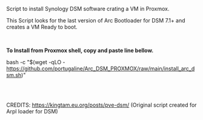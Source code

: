 Script to install Synology DSM software crating a VM in Proxmox.

This Script looks for the last version of Arc Bootloader for DSM 7.1+ and creates a VM Ready to boot.

<br>

**To Install from Proxmox shell, copy and paste line bellow.**

bash -c "$(wget -qLO - https://github.com/portugaline/Arc_DSM_PROXMOX/raw/main/install_arc_dsm.sh)"
                      
</br></br>

CREDITS: https://kingtam.eu.org/posts/pve-dsm/  (Original script created for Arpl loader for DSM)
